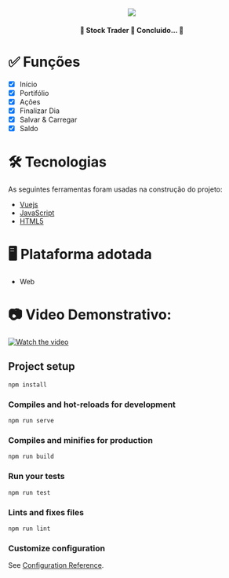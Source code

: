 <h1 align="center">
   <img src="https://firebasestorage.googleapis.com/v0/b/apostas-e1af2.appspot.com/o/vuejs%2Fstock-trader.PNG?alt=media&token=d2623c53-2eeb-4c27-bc26-d13545eaa607">
</h1>

<h4 align="center"> 
	🚧  Stock Trader 🚀 Concluido...  🚧
</h4>

<h1>✅ Funções</h1>

- [x] Início
- [x] Portifólio
- [x] Ações
- [x] Finalizar Dia
- [x] Salvar & Carregar
- [x] Saldo

<h1>🛠 Tecnologias</h1>

As seguintes ferramentas foram usadas na construção do projeto:

- [Vuejs](https://vuejs.org/)
- [JavaScript](https://developer.mozilla.org/pt-BR/docs/Web/JavaScript)
- [HTML5](https://developer.mozilla.org/pt-BR/docs/Web/HTML)

<h1>🖥️ Plataforma adotada</h1>

  - Web

<h1> 📷 Video Demonstrativo:</h1>

[![Watch the video](https://i.imgur.com/vKb2F1B.png)](https://youtu.be/FBkyWo_V6Yo)

## Project setup
```
npm install
```

### Compiles and hot-reloads for development
```
npm run serve
```

### Compiles and minifies for production
```
npm run build
```

### Run your tests
```
npm run test
```

### Lints and fixes files
```
npm run lint
```

### Customize configuration
See [Configuration Reference](https://cli.vuejs.org/config/).
